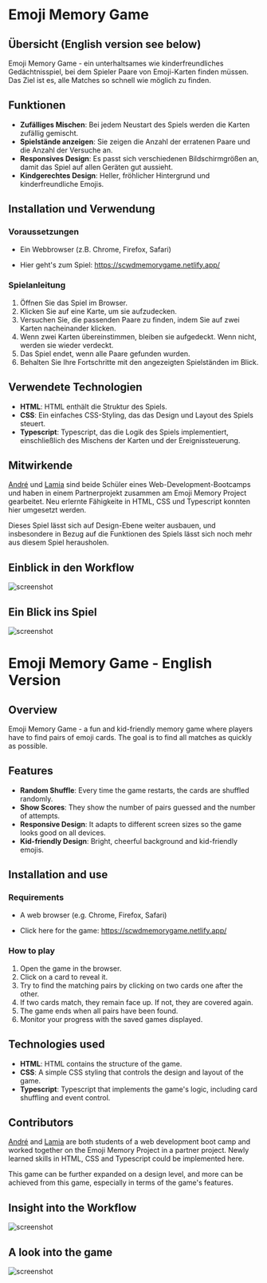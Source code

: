 # Emoji Memory Game

## Übersicht (English version see below)

Emoji Memory Game - ein unterhaltsames wie kinderfreundliches Gedächtnisspiel, bei dem Spieler Paare von Emoji-Karten finden müssen. Das Ziel ist es, alle Matches so schnell wie möglich zu finden.

## Funktionen

- **Zufälliges Mischen**: Bei jedem Neustart des Spiels werden die Karten zufällig gemischt.
- **Spielstände anzeigen**: Sie zeigen die Anzahl der erratenen Paare und die Anzahl der Versuche an.
- **Responsives Design**: Es passt sich verschiedenen Bildschirmgrößen an, damit das Spiel auf allen Geräten gut aussieht.
- **Kindgerechtes Design**: Heller, fröhlicher Hintergrund und kinderfreundliche Emojis.

## Installation und Verwendung

### Voraussetzungen

- Ein Webbrowser (z.B. Chrome, Firefox, Safari)

- Hier geht's zum Spiel:
  https://scwdmemorygame.netlify.app/

### Spielanleitung

1. Öffnen Sie das Spiel im Browser.
2. Klicken Sie auf eine Karte, um sie aufzudecken.
3. Versuchen Sie, die passenden Paare zu finden, indem Sie auf zwei Karten nacheinander klicken.
4. Wenn zwei Karten übereinstimmen, bleiben sie aufgedeckt. Wenn nicht, werden sie wieder verdeckt.
5. Das Spiel endet, wenn alle Paare gefunden wurden.
6. Behalten Sie Ihre Fortschritte mit den angezeigten Spielständen im Blick.

## Verwendete Technologien

- **HTML**: HTML enthält die Struktur des Spiels.
- **CSS**: Ein einfaches CSS-Styling, das das Design und Layout des Spiels steuert.
- **Typescript**: Typescript, das die Logik des Spiels implementiert, einschließlich des Mischens der Karten und der Ereignissteuerung.

## Mitwirkende

[André](https://github.com/cadeteandreEntwickler) und [Lamia](https://github.com/lamianicole) sind beide Schüler eines Web-Development-Bootcamps und haben in einem Partnerprojekt zusammen am Emoji Memory Project gearbeitet.
Neu erlernte Fähigkeite in HTML, CSS und Typescript konnten hier umgesetzt werden.

Dieses Spiel lässt sich auf Design-Ebene weiter ausbauen, und insbesondere in Bezug auf die Funktionen des Spiels lässt sich noch mehr aus diesem Spiel herausholen.

## Einblick in den Workflow

![screenshot](./src/assets/img/memory-game-flowchart.png)

## Ein Blick ins Spiel

![screenshot](./src/assets/img/screenshot-memo-game.png)

# Emoji Memory Game - English Version

## Overview

Emoji Memory Game - a fun and kid-friendly memory game where players have to find pairs of emoji cards. The goal is to find all matches as quickly as possible.

## Features

- **Random Shuffle**: Every time the game restarts, the cards are shuffled randomly.
- **Show Scores**: They show the number of pairs guessed and the number of attempts.
- **Responsive Design**: It adapts to different screen sizes so the game looks good on all devices.
- **Kid-friendly Design**: Bright, cheerful background and kid-friendly emojis.

## Installation and use

### Requirements

- A web browser (e.g. Chrome, Firefox, Safari)

- Click here for the game:
  https://scwdmemorygame.netlify.app/

### How to play

1. Open the game in the browser.
2. Click on a card to reveal it.
3. Try to find the matching pairs by clicking on two cards one after the other.
4. If two cards match, they remain face up. If not, they are covered again.
5. The game ends when all pairs have been found.
6. Monitor your progress with the saved games displayed.

## Technologies used

- **HTML**: HTML contains the structure of the game.
- **CSS**: A simple CSS styling that controls the design and layout of the game.
- **Typescript**: Typescript that implements the game's logic, including card shuffling and event control.

## Contributors

[André](https://github.com/cadeteandredeveloper) and [Lamia](https://github.com/lamianicole) are both students of a web development boot camp and worked together on the Emoji Memory Project in a partner project.
Newly learned skills in HTML, CSS and Typescript could be implemented here.

This game can be further expanded on a design level, and more can be achieved from this game, especially in terms of the game's features.

## Insight into the Workflow

![screenshot](./src/assets/img/memory-game-flowchart.png)

## A look into the game

![screenshot](./src/assets/img/screenshot-memo-game.png)
